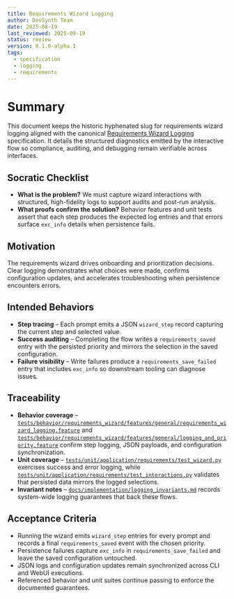```yaml
---
title: Requirements Wizard Logging
author: DevSynth Team
date: 2025-08-19
last_reviewed: 2025-09-19
status: review
version: 0.1.0-alpha.1
tags:
  - specification
  - logging
  - requirements
---
```


# Summary

This document keeps the historic hyphenated slug for requirements wizard
logging aligned with the canonical
[Requirements Wizard Logging](requirements_wizard_logging.md) specification.
It details the structured diagnostics emitted by the interactive flow so
compliance, auditing, and debugging remain verifiable across interfaces.

## Socratic Checklist

- **What is the problem?** We must capture wizard interactions with
  structured, high-fidelity logs to support audits and post-run analysis.
- **What proofs confirm the solution?** Behavior features and unit tests
  assert that each step produces the expected log entries and that errors
  surface `exc_info` details when persistence fails.

## Motivation

The requirements wizard drives onboarding and prioritization decisions.
Clear logging demonstrates what choices were made, confirms configuration
updates, and accelerates troubleshooting when persistence encounters
errors.

## Intended Behaviors

- **Step tracing** – Each prompt emits a JSON `wizard_step` record capturing
  the current step and selected value.
- **Success auditing** – Completing the flow writes a `requirements_saved`
  entry with the persisted priority and mirrors the selection in the saved
  configuration.
- **Failure visibility** – Write failures produce a `requirements_save_failed`
  entry that includes `exc_info` so downstream tooling can diagnose issues.

## Traceability

- **Behavior coverage** –
  [`tests/behavior/requirements_wizard/features/general/requirements_wizard_logging.feature`](../../tests/behavior/requirements_wizard/features/general/requirements_wizard_logging.feature)
  and [`tests/behavior/requirements_wizard/features/general/logging_and_priority.feature`](../../tests/behavior/requirements_wizard/features/general/logging_and_priority.feature)
  confirm step logging, JSON payloads, and configuration synchronization.
- **Unit coverage** –
  [`tests/unit/application/requirements/test_wizard.py`](../../tests/unit/application/requirements/test_wizard.py)
  exercises success and error logging, while
  [`tests/unit/application/requirements/test_interactions.py`](../../tests/unit/application/requirements/test_interactions.py)
  validates that persisted data mirrors the logged selections.
- **Invariant notes** – [`docs/implementation/logging_invariants.md`](../implementation/logging_invariants.md)
  records system-wide logging guarantees that back these flows.

## Acceptance Criteria

- Running the wizard emits `wizard_step` entries for every prompt and records
  a final `requirements_saved` event with the chosen priority.
- Persistence failures capture `exc_info` in `requirements_save_failed` and
  leave the saved configuration untouched.
- JSON logs and configuration updates remain synchronized across CLI and
  WebUI executions.
- Referenced behavior and unit suites continue passing to enforce the
  documented guarantees.
